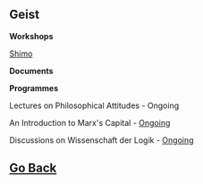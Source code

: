 ## Geist

**Workshops**

[Shimo](https://shimo.im/folder/m4kMLGzJ4ltlPMqD)

**Documents**

**Programmes**

Lectures on Philosophical Attitudes - Ongoing

An Introduction to Marx's Capital - [Ongoing](https://yaotongyuannvv.github.io/geist/capital)

Discussions on Wissenschaft der Logik - [Ongoing](https://yaotongyuannvv.github.io/geist/logik)

## [Go Back](https://yaotongyuannvv.github.io/)
